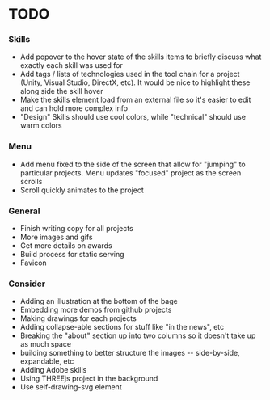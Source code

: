 # TODO

### Skills

- Add popover to the hover state of the skills items to briefly discuss what exactly each skill was used for
- Add tags / lists of technologies used in the tool chain for a project (Unity, Visual Studio, DirectX, etc).
It would be nice to highlight these along side the skill hover
- Make the skills element load from an external file so it's easier to edit and can hold more complex info
- "Design" Skills should use cool colors, while "technical" should use warm colors

### Menu

- Add menu fixed to the side of the screen that allow for "jumping" to particular projects.
Menu updates "focused" project as the screen scrolls
- Scroll quickly animates to the project

### General

- Finish writing copy for all projects
- More images and gifs
- Get more details on awards
- Build process for static serving
- Favicon

### Consider

- Adding an illustration at the bottom of the bage
- Embedding more demos from github projects
- Making drawings for each projects
- Adding collapse-able sections for stuff like "in the news", etc
- Breaking the "about" section up into two columns so it doesn't take up as much space
- building something to better structure the images -- side-by-side, expandable, etc
- Adding Adobe skills
- Using THREEjs project in the background
- Use self-drawing-svg element
